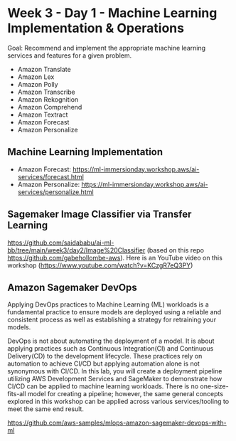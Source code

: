 # Week 3 - Day 1 - Machine Learning Implementation & Operations
Goal: Recommend and implement the appropriate machine learning services and features for a given problem.
- Amazon Translate
- Amazon Lex
- Amazon Polly
- Amazon Transcribe
- Amazon Rekognition
- Amazon Comprehend
- Amazon Textract
- Amazon Forecast
- Amazon Personalize

## Machine Learning Implementation
- Amazon Forecast: https://ml-immersionday.workshop.aws/ai-services/forecast.html
- Amazon Personalize: https://ml-immersionday.workshop.aws/ai-services/personalize.html


## Sagemaker Image Classifier via Transfer Learning
https://github.com/saidababu/ai-ml-bb/tree/main/week3/day2/Image%20Classifier (based on this repo https://github.com/gabehollombe-aws). Here is an YouTube video on this workshop (https://www.youtube.com/watch?v=KCzgR7eQ3PY)


## Amazon Sagemaker DevOps
Applying DevOps practices to Machine Learning (ML) workloads is a fundamental practice to ensure models are deployed using a reliable and consistent process as well as establishing a strategy for retraining your models.

DevOps is not about automating the deployment of a model. It is about applying practices such as Continuous Integration(CI) and Continuous Delivery(CD) to the development lifecycle. These practices rely on automation to achieve CI/CD but applying automation alone is not synonymous with CI/CD. In this lab, you will create a deployment pipeline utilizing AWS Development Services and SageMaker to demonstrate how CI/CD can be applied to machine learning workloads. There is no one-size-fits-all model for creating a pipeline; however, the same general concepts explored in this workshop can be applied across various services/tooling to meet the same end result.

https://github.com/aws-samples/mlops-amazon-sagemaker-devops-with-ml
